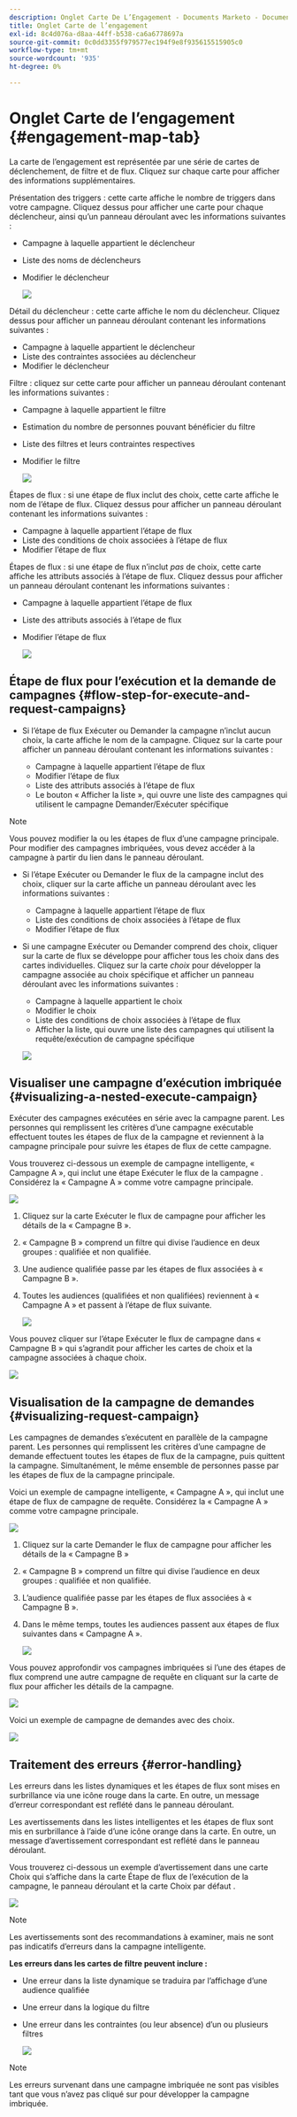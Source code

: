 ```yaml
---
description: Onglet Carte De L’Engagement - Documents Marketo - Documentation Du Produit
title: Onglet Carte de l’engagement
exl-id: 8c4d076a-d8aa-44ff-b538-ca6a6778697a
source-git-commit: 0c0dd3355f979577ec194f9e8f935615515905c0
workflow-type: tm+mt
source-wordcount: '935'
ht-degree: 0%

---
```


# Onglet Carte de l’engagement {#engagement-map-tab}

La carte de l’engagement est représentée par une série de cartes de déclenchement, de filtre et de flux. Cliquez sur chaque carte pour afficher des informations supplémentaires.

Présentation des triggers : cette carte affiche le nombre de triggers dans votre campagne. Cliquez dessus pour afficher une carte pour chaque déclencheur, ainsi qu’un panneau déroulant avec les informations suivantes :

* Campagne à laquelle appartient le déclencheur
* Liste des noms de déclencheurs
* Modifier le déclencheur

  ![](assets/engagement-map-tab-1.png)

Détail du déclencheur : cette carte affiche le nom du déclencheur. Cliquez dessus pour afficher un panneau déroulant contenant les informations suivantes :

* Campagne à laquelle appartient le déclencheur
* Liste des contraintes associées au déclencheur
* Modifier le déclencheur

Filtre : cliquez sur cette carte pour afficher un panneau déroulant contenant les informations suivantes :

* Campagne à laquelle appartient le filtre
* Estimation du nombre de personnes pouvant bénéficier du filtre
* Liste des filtres et leurs contraintes respectives
* Modifier le filtre

  ![](assets/engagement-map-tab-3.png)

Étapes de flux : si une étape de flux inclut des choix, cette carte affiche le nom de l’étape de flux. Cliquez dessus pour afficher un panneau déroulant contenant les informations suivantes :

* Campagne à laquelle appartient l’étape de flux
* Liste des conditions de choix associées à l’étape de flux
* Modifier l’étape de flux

Étapes de flux : si une étape de flux n’inclut _pas_ de choix, cette carte affiche les attributs associés à l’étape de flux. Cliquez dessus pour afficher un panneau déroulant contenant les informations suivantes :

* Campagne à laquelle appartient l’étape de flux
* Liste des attributs associés à l’étape de flux
* Modifier l’étape de flux

  ![](assets/engagement-map-tab-5.png)

## Étape de flux pour l’exécution et la demande de campagnes {#flow-step-for-execute-and-request-campaigns}

* Si l’étape de flux Exécuter ou Demander la campagne n’inclut aucun choix, la carte affiche le nom de la campagne. Cliquez sur la carte pour afficher un panneau déroulant contenant les informations suivantes :

   * Campagne à laquelle appartient l’étape de flux
   * Modifier l’étape de flux
   * Liste des attributs associés à l’étape de flux
   * Le bouton « Afficher la liste », qui ouvre une liste des campagnes qui utilisent le campagne Demander/Exécuter spécifique

>[!NOTE]
>
>Vous pouvez modifier la ou les étapes de flux d’une campagne principale. Pour modifier des campagnes imbriquées, vous devez accéder à la campagne à partir du lien dans le panneau déroulant.

* Si l’étape Exécuter ou Demander le flux de la campagne inclut des choix, cliquer sur la carte affiche un panneau déroulant avec les informations suivantes :

   * Campagne à laquelle appartient l’étape de flux
   * Liste des conditions de choix associées à l’étape de flux
   * Modifier l’étape de flux

* Si une campagne Exécuter ou Demander comprend des choix, cliquer sur la carte de flux se développe pour afficher tous les choix dans des cartes individuelles. Cliquez sur la carte _choix_ pour développer la campagne associée au choix spécifique et afficher un panneau déroulant avec les informations suivantes :

   * Campagne à laquelle appartient le choix
   * Modifier le choix
   * Liste des conditions de choix associées à l’étape de flux
   * Afficher la liste, qui ouvre une liste des campagnes qui utilisent la requête/exécution de campagne spécifique

  ![](assets/engagement-map-tab-10.png)

## Visualiser une campagne d’exécution imbriquée {#visualizing-a-nested-execute-campaign}

Exécuter des campagnes exécutées en série avec la campagne parent. Les personnes qui remplissent les critères d’une campagne exécutable effectuent toutes les étapes de flux de la campagne et reviennent à la campagne principale pour suivre les étapes de flux de cette campagne.

Vous trouverez ci-dessous un exemple de campagne intelligente, « Campagne A », qui inclut une étape Exécuter le flux de la campagne . Considérez la « Campagne A » comme votre campagne principale.

![](assets/engagement-map-tab-11.png)

1. Cliquez sur la carte Exécuter le flux de campagne pour afficher les détails de la « Campagne B ».
1. « Campagne B » comprend un filtre qui divise l’audience en deux groupes : qualifiée et non qualifiée.
1. Une audience qualifiée passe par les étapes de flux associées à « Campagne B ».
1. Toutes les audiences (qualifiées et non qualifiées) reviennent à « Campagne A » et passent à l’étape de flux suivante.

   ![](assets/engagement-map-tab-12.png)

Vous pouvez cliquer sur l’étape Exécuter le flux de campagne dans « Campagne B » qui s’agrandit pour afficher les cartes de choix et la campagne associées à chaque choix.

![](assets/engagement-map-tab-13.png)

## Visualisation de la campagne de demandes {#visualizing-request-campaign}

Les campagnes de demandes s’exécutent en parallèle de la campagne parent. Les personnes qui remplissent les critères d’une campagne de demande effectuent toutes les étapes de flux de la campagne, puis quittent la campagne. Simultanément, le même ensemble de personnes passe par les étapes de flux de la campagne principale.

Voici un exemple de campagne intelligente, « Campagne A », qui inclut une étape de flux de campagne de requête. Considérez la « Campagne A » comme votre campagne principale.

![](assets/engagement-map-tab-14.png)

1. Cliquez sur la carte Demander le flux de campagne pour afficher les détails de la « Campagne B »
1. « Campagne B » comprend un filtre qui divise l’audience en deux groupes : qualifiée et non qualifiée.
1. L’audience qualifiée passe par les étapes de flux associées à « Campagne B ».
1. Dans le même temps, toutes les audiences passent aux étapes de flux suivantes dans « Campagne A ».

   ![](assets/engagement-map-tab-15.png)

Vous pouvez approfondir vos campagnes imbriquées si l’une des étapes de flux comprend une autre campagne de requête en cliquant sur la carte de flux pour afficher les détails de la campagne.

![](assets/engagement-map-tab-16.png)

Voici un exemple de campagne de demandes avec des choix.

![](assets/engagement-map-tab-17.png)

## Traitement des erreurs {#error-handling}

Les erreurs dans les listes dynamiques et les étapes de flux sont mises en surbrillance via une icône rouge dans la carte. En outre, un message d’erreur correspondant est reflété dans le panneau déroulant.

Les avertissements dans les listes intelligentes et les étapes de flux sont mis en surbrillance à l’aide d’une icône orange dans la carte. En outre, un message d’avertissement correspondant est reflété dans le panneau déroulant.

Vous trouverez ci-dessous un exemple d’avertissement dans une carte Choix qui s’affiche dans la carte Étape de flux de l’exécution de la campagne, le panneau déroulant et la carte Choix par défaut .

![](assets/engagement-map-tab-18.png)

>[!NOTE]
>
>Les avertissements sont des recommandations à examiner, mais ne sont pas indicatifs d’erreurs dans la campagne intelligente.

**Les erreurs dans les cartes de filtre peuvent inclure :**

* Une erreur dans la liste dynamique se traduira par l’affichage d’une audience qualifiée

* Une erreur dans la logique du filtre

* Une erreur dans les contraintes (ou leur absence) d’un ou plusieurs filtres

  ![](assets/engagement-map-tab-20.png)

>[!NOTE]
>
>Les erreurs survenant dans une campagne imbriquée ne sont pas visibles tant que vous n’avez pas cliqué sur pour développer la campagne imbriquée.
